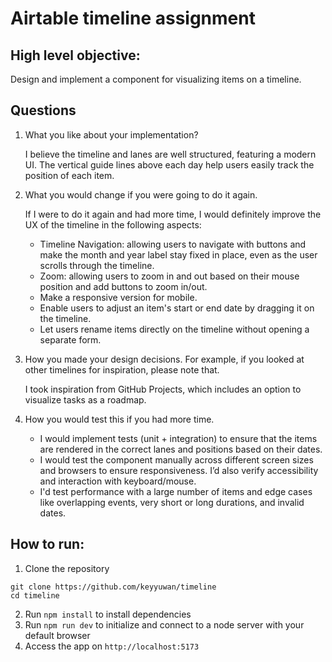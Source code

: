 # Airtable timeline assignment

## High level objective:

Design and implement a component for visualizing items on a timeline.

## Questions

1. What you like about your implementation?

   I believe the timeline and lanes are well structured, featuring a modern UI. The vertical guide lines above each day help users easily track the position of each item.

2. What you would change if you were going to do it again.

    If I were to do it again and had more time, I would definitely improve the UX of the timeline in the following aspects: 
    - Timeline Navigation: allowing users to navigate with buttons and make the month and year label stay fixed in place, even as the user scrolls through the timeline.
    - Zoom: allowing users to zoom in and out based on their mouse position and add buttons to zoom in/out.
    - Make a responsive version for mobile.
    - Enable users to adjust an item's start or end date by dragging it on the timeline.
    - Let users rename items directly on the timeline without opening a separate form.

3. How you made your design decisions. For example, if you looked at other timelines for inspiration, please note that.

    I took inspiration from GitHub Projects, which includes an option to visualize tasks as a roadmap.

4. How you would test this if you had more time.

    - I would implement tests (unit + integration) to ensure that the items are rendered in the correct lanes and positions based on their dates.
    - I would test the component manually across different screen sizes and browsers to ensure responsiveness. I’d also verify accessibility and interaction with keyboard/mouse.
    - I'd test performance with a large number of items and edge cases like overlapping events, very short or long durations, and invalid dates.

    

## How to run:

1. Clone the repository
```
git clone https://github.com/keyyuwan/timeline
cd timeline
```
2. Run `npm install` to install dependencies
3. Run `npm run dev` to initialize and connect to a node server with your default browser
4. Access the app on `http://localhost:5173`

